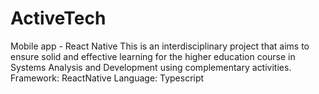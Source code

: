 # ActiveTech
Mobile app - React Native
This is an interdisciplinary project that aims to ensure solid and effective learning for the higher education course in Systems Analysis and Development using complementary activities.
Framework: ReactNative
Language: Typescript
